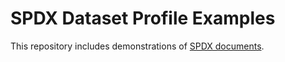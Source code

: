 # SPDX Dataset Profile Examples

This repository includes demonstrations of [SPDX documents](https://spdx.dev).
